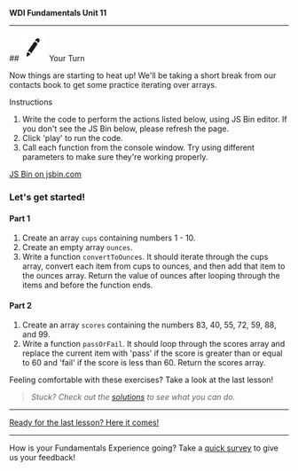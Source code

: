 **WDI Fundamentals Unit 11**

---

##![Your Turn](../assets/exercise.png) Your Turn

Now things are starting to heat up! We'll be taking a short break from our contacts book to get some practice iterating over arrays.

Instructions

1. Write the code to perform the actions listed below, using JS Bin editor. If you don't see the JS Bin below, please refresh the page.
2. Click 'play' to run the code.
3. Call each function from the console window. Try using different parameters to make sure they're working properly.

<a class="jsbin-embed" href="http://jsbin.com/kaxico/embed?js&height600">JS Bin on jsbin.com</a><script src="http://static.jsbin.com/js/embed.min.js?3.35.12"></script>

### Let's get started!

#### Part 1

1. Create an array `cups` containing numbers 1 - 10.
2. Create an empty array `ounces`.
3. Write a function `convertToOunces`. It should iterate through the cups array, convert each item from cups to ounces, and then add that item to the ounces array. Return the value of ounces after looping through the items and before the function ends.

#### Part 2

1. Create an array `scores` containing the numbers 83, 40, 55, 72, 59, 88, and 99.
2. Write a function `passOrFail`. It should loop through the scores array and replace the current item with 'pass' if the score is greater than or equal to 60 and 'fail' if the score is less than 60. Return the scores array.

Feeling comfortable with these exercises? Take a look at the last lesson!

> *Stuck? Check out the [solutions](https://github.com/generalassembly-studio/fundamentals/blob/master/exercise-solutions.md) to see what you can do.*

---

[Ready for the last lesson? Here it comes!](08_lesson.md)

---
How is your Fundamentals Experience going? Take a [quick survey](../feedback.md) to give us your feedback!
